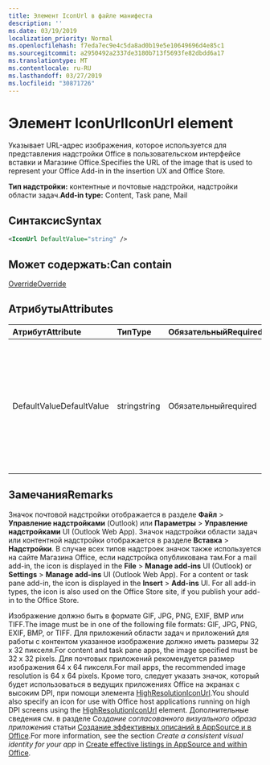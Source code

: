 ```yaml
---
title: Элемент IconUrl в файле манифеста
description: ''
ms.date: 03/19/2019
localization_priority: Normal
ms.openlocfilehash: f7eda7ec9e4c5da8ad0b19e5e10649696d4e85c1
ms.sourcegitcommit: a2950492a2337de3180b713f5693fe82dbdd6a17
ms.translationtype: MT
ms.contentlocale: ru-RU
ms.lasthandoff: 03/27/2019
ms.locfileid: "30871726"
---
```

# <a name="iconurl-element"></a><span data-ttu-id="1909a-102">Элемент IconUrl</span><span class="sxs-lookup"><span data-stu-id="1909a-102">IconUrl element</span></span>

<span data-ttu-id="1909a-103">Указывает URL-адрес изображения, которое используется для представления надстройки Office в пользовательском интерфейсе вставки и Магазине Office.</span><span class="sxs-lookup"><span data-stu-id="1909a-103">Specifies the URL of the image that is used to represent your Office Add-in in the insertion UX and Office Store.</span></span>

<span data-ttu-id="1909a-104">**Тип надстройки:** контентные и почтовые надстройки, надстройки области задач.</span><span class="sxs-lookup"><span data-stu-id="1909a-104">**Add-in type:** Content, Task pane, Mail</span></span>

## <a name="syntax"></a><span data-ttu-id="1909a-105">Синтаксис</span><span class="sxs-lookup"><span data-stu-id="1909a-105">Syntax</span></span>

```XML
<IconUrl DefaultValue="string" />
```

## <a name="can-contain"></a><span data-ttu-id="1909a-106">Может содержать:</span><span class="sxs-lookup"><span data-stu-id="1909a-106">Can contain</span></span>

[<span data-ttu-id="1909a-107">Override</span><span class="sxs-lookup"><span data-stu-id="1909a-107">Override</span></span>](override.md)

## <a name="attributes"></a><span data-ttu-id="1909a-108">Атрибуты</span><span class="sxs-lookup"><span data-stu-id="1909a-108">Attributes</span></span>

|<span data-ttu-id="1909a-109">**Атрибут**</span><span class="sxs-lookup"><span data-stu-id="1909a-109">**Attribute**</span></span>|<span data-ttu-id="1909a-110">**Тип**</span><span class="sxs-lookup"><span data-stu-id="1909a-110">**Type**</span></span>|<span data-ttu-id="1909a-111">**Обязательный**</span><span class="sxs-lookup"><span data-stu-id="1909a-111">**Required**</span></span>|<span data-ttu-id="1909a-112">**Описание**</span><span class="sxs-lookup"><span data-stu-id="1909a-112">**Description**</span></span>|
|:-----|:-----|:-----|:-----|
|<span data-ttu-id="1909a-113">DefaultValue</span><span class="sxs-lookup"><span data-stu-id="1909a-113">DefaultValue</span></span>|<span data-ttu-id="1909a-114">string</span><span class="sxs-lookup"><span data-stu-id="1909a-114">string</span></span>|<span data-ttu-id="1909a-115">Обязательный</span><span class="sxs-lookup"><span data-stu-id="1909a-115">required</span></span>|<span data-ttu-id="1909a-116">Задает значение по умолчанию для этого параметра, представленное для языкового стандарта, который указан с помощью элемента [DefaultLocale](defaultlocale.md).</span><span class="sxs-lookup"><span data-stu-id="1909a-116">Specifies the default value for this setting, expressed for the locale specified in the [DefaultLocale](defaultlocale.md) element.</span></span>|

## <a name="remarks"></a><span data-ttu-id="1909a-117">Замечания</span><span class="sxs-lookup"><span data-stu-id="1909a-117">Remarks</span></span>

<span data-ttu-id="1909a-p101">Значок почтовой надстройки отображается в разделе **Файл**  >  **Управление надстройками** (Outlook) или **Параметры**  >  **Управление надстройками** UI (Outlook Web App). Значок надстройки области задач или контентной надстройки отображается в разделе **Вставка**  >  **Надстройки**. В случае всех типов надстроек значок также используется на сайте Магазина Office, если надстройка опубликована там.</span><span class="sxs-lookup"><span data-stu-id="1909a-p101">For a mail add-in, the icon is displayed in the  **File** > **Manage add-ins** UI (Outlook) or **Settings** > **Manage add-ins** UI (Outlook Web App). For a content or task pane add-in, the icon is displayed in the **Insert** > **Add-ins** UI. For all add-in types, the icon is also used on the Office Store site, if you publish your add-in to the Office Store.</span></span>

<span data-ttu-id="1909a-121">Изображение должно быть в формате GIF, JPG, PNG, EXIF, BMP или TIFF.</span><span class="sxs-lookup"><span data-stu-id="1909a-121">The image must be in one of the following file formats: GIF, JPG, PNG, EXIF, BMP, or TIFF.</span></span> <span data-ttu-id="1909a-122">Для приложений области задач и приложений для работы с контентом указанное изображение должно иметь размеры 32 х 32 пикселя.</span><span class="sxs-lookup"><span data-stu-id="1909a-122">For content and task pane apps, the image specified must be 32 x 32 pixels.</span></span> <span data-ttu-id="1909a-123">Для почтовых приложений рекомендуется размер изображения 64 х 64 пикселя.</span><span class="sxs-lookup"><span data-stu-id="1909a-123">For mail apps, the recommended image resolution is 64 x 64 pixels.</span></span> <span data-ttu-id="1909a-124">Кроме того, следует указать значок, который будет использоваться в ведущих приложениях Office на экранах c высоким DPI, при помощи элемента [HighResolutionIconUrl](highresolutioniconurl.md).</span><span class="sxs-lookup"><span data-stu-id="1909a-124">You should also specify an icon for use with Office host applications running on high DPI screens using the [HighResolutionIconUrl](highresolutioniconurl.md) element.</span></span> <span data-ttu-id="1909a-125">Дополнительные сведения см. в разделе _Создание согласованного визуального образа приложения_ статьи [Создание эффективных описаний в AppSource и в Office](/office/dev/store/create-effective-office-store-listings#create-a-consistent-visual-identity).</span><span class="sxs-lookup"><span data-stu-id="1909a-125">For more information, see the section _Create a consistent visual identity for your app_ in [Create effective listings in AppSource and within Office](/office/dev/store/create-effective-office-store-listings#create-a-consistent-visual-identity).</span></span>
